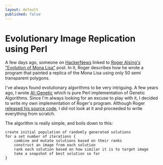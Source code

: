```yaml
---
layout: default
published: false
---
```


# Evolutionary Image Replication using Perl

A few days ago, someone on [HackerNews](http://news.ycombinator.com/item?id=4912964) linked to [Roger Alsing's "Evolution of Mona Lisa"](http://rogeralsing.com/2008/12/07/genetic-programming-evolution-of-mona-lisa/) post. In it, Roger describes how he wrote a program that painted a replica of the Mona Lisa using only 50 semi transparent polygons.

I've always found evolutionary algorithms to be very intriguing. A few years ago, I wrote [AI::Genetic](http://search.cpan.org/~aqumsieh/AI-Genetic-0.05/) which is pure Perl implementation of Genetic Algorithms. Since I'm always looking for an excuse to play with it, I decided to write my own implementation of Roger's program. Although Roger [released his source code](http://rogeralsing.com/2008/12/11/genetic-programming-mona-lisa-source-code-and-binaries/), I did not look at it and proceeded to write everything from scratch.

The algorithm is really simple, and boils down to this:

    create initial population of randomly generated solutions
    for a set number of iterations {
        combine and mutate solutions based on their ranks
        construct an image from each solution
        rank each solution based on how similar it is to target image
        take a snapshot of best solution so far
    }